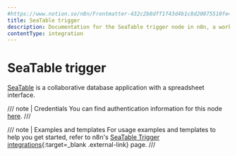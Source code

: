 ```yaml
---
#https://www.notion.so/n8n/Frontmatter-432c2b8dff1f43d4b1c8d20075510fe4
title: SeaTable trigger
description: Documentation for the SeaTable trigger node in n8n, a workflow automation platform. Includes details of operations and configuration, and links to examples and credentials information.
contentType: integration
---
```


# SeaTable trigger

[SeaTable](https://seatable.co) is a collaborative database application with a spreadsheet interface.

/// note | Credentials
You can find authentication information for this node [here](/integrations/builtin/credentials/seatable/).
///

///  note  | Examples and templates
For usage examples and templates to help you get started, refer to n8n's [SeaTable Trigger integrations](https://n8n.io/integrations/seatable-trigger/){:target=_blank .external-link} page.
///
